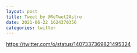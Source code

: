 ```yaml
--- 
layout: post 
title: Tweet by @ReTwet2Astro 
date: 2021-06-22 1624370356 
categories: twitter 
--- 
```

https://twitter.com/o/status/1407337369821495324
